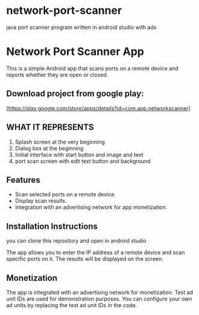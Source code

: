 # network-port-scanner
java port scanner program written in android studio with ads
# Network Port Scanner App

This is a simple Android app that scans ports on a remote device and reports whether they are open or closed.


## Download project from google play:
[https://play.google.com/store/apps/details?id=com.app.networkscanner]

## WHAT IT REPRESENTS
1. Splash screen at the very beginning
2. Dialog box at the beginning
3. Initial interface with start button and image and text
4. port scan screen with edit text button and background

## Features

- Scan selected ports on a remote device.
- Display scan results.
- Integration with an advertising network for app monetization.

## Installation Instructions
you can clone this repository and open in android studio

The app allows you to enter the IP address of a remote device and scan specific ports on it. The results will be displayed on the screen.

## Monetization

The app is integrated with an advertising network for monetization. Test ad unit IDs are used for demonstration purposes. You can configure your own ad units by replacing the test ad unit IDs in the code.
